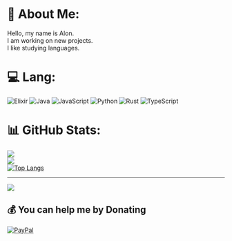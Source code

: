 # 💫 About Me:
Hello, my name is Alon.<br>I am working on new projects.<br>I like studying languages.


# 💻 Lang:
![Elixir](https://img.shields.io/badge/elixir-%234B275F.svg?style=for-the-badge&logo=elixir&logoColor=white) ![Java](https://img.shields.io/badge/java-%23ED8B00.svg?style=for-the-badge&logo=java&logoColor=white) ![JavaScript](https://img.shields.io/badge/javascript-%23323330.svg?style=for-the-badge&logo=javascript&logoColor=%23F7DF1E) ![Python](https://img.shields.io/badge/python-3670A0?style=for-the-badge&logo=python&logoColor=ffdd54) ![Rust](https://img.shields.io/badge/rust-%23000000.svg?style=for-the-badge&logo=rust&logoColor=white) ![TypeScript](https://img.shields.io/badge/typescript-%23007ACC.svg?style=for-the-badge&logo=typescript&logoColor=white) 
# 📊 GitHub Stats:
![](https://github-readme-stats.vercel.app/api?username=kleinalon&theme=radical&hide_border=false&include_all_commits=false&count_private=false)<br/>
![](https://github-readme-streak-stats.herokuapp.com/?user=kleinalon&theme=radical&hide_border=false)<br/>
[![Top Langs](https://github-readme-stats.vercel.app/api/top-langs/?username=yagomichalak&layout=compact&langs_count=8&show_icons=true&theme=tokyonight)](https://github.com/yagomichalak/)


---
[![](https://visitcount.itsvg.in/api?id=kleinalon&icon=0&color=0)](https://visitcount.itsvg.in)

  ## 💰 You can help me by Donating
  [![PayPal](https://img.shields.io/badge/PayPal-00457C?style=for-the-badge&logo=paypal&logoColor=white)](https://paypal.me/alonklein) 
